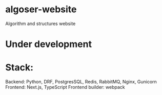 # algoser-website
Algorithm and structures website

# Under development

# Stack: 
Backend: Python, DRF, PostgresSQL, Redis, RabbitMQ, Nginx, Gunicorn
Frontend: Next.js, TypeScript
Frontend builder: webpack
